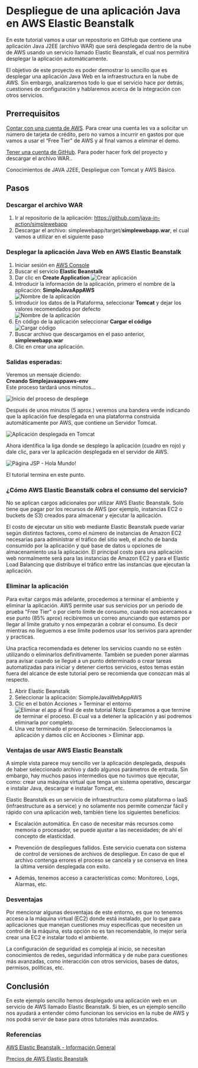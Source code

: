 # Despliegue de una aplicación Java en AWS Elastic Beanstalk

En este tutorial vamos a usar un repositorio en GitHub que contiene una aplicación Java J2EE (archivo WAR) que será desplegada dentro de la nube de AWS usando un servicio llamado Elastic Beanstalk, el cual nos permitirá desplegar la aplicación automáticamente. 

El objetivo de este proyecto es poder demostrar lo sencillo que es desplegar una aplicación Java Web en la infraestructura en la nube de AWS. Sin embargo, analizaremos todo lo que el servicio hace por detrás, cuestiones de configuración y hablaremos acerca de la integración con otros servicios.

## Prerrequisitos

[Contar con una cuenta de AWS](https://aws.amazon.com/es/). Para crear una cuenta les va a solicitar un número de tarjeta de crédito, pero no vamos a incurrir en gastos por que vamos a usar el “Free Tier” de AWS y al final vamos a eliminar el demo.

[Tener una cuenta de GitHub](https://github.com/). Para poder hacer fork del proyecto y descargar el archivo WAR..

Conocimientos de JAVA J2EE, Despliegue con Tomcat y AWS Básico.

## Pasos

### Descargar el archivo WAR

1) Ir al repositorio de la aplicación: https://github.com/java-in-action/simplewebapp
2) Descargar el archivo: simplewebapp/target/**simplewebapp.war**, el cual vamos a utilizar en el siguiente paso


### Desplegar la aplicación Java Web en AWS Elastic Beanstalk

1) Iniciar sesión en [AWS Console](https://aws.amazon.com/es/)
2) Buscar el servicio **Elastic Beanstalk**
3) Dar clic en **Create Application** 
![Crear aplicación](/img/create_app.jpg)
4) Introducir la información de la aplicación, primero el nombre de la aplicación: **SimpleJavaAppAWS**  
![Nombre de la aplicación](/img/nombre_app.jpg)  
5) Introducir los datos de la Plataforma, seleccionar **Tomcat** y dejar los valores recomendados por defecto  
![Nombre de la aplicación](/img/datos_plataforma.jpg)
6) En código de la aplicación seleccionar **Cargar el código**  
![Cargar código](/img/cargar_codigo.jpg)
8) Buscar archivo que descargamos en el paso anterior, **simplewebapp.war**
9) Clic en crear una aplicación.

### Salidas esperadas:

Veremos un mensaje diciendo:  
**Creando Simplejavaappaws-env**  
Este proceso tardará unos minutos...

![Inicio del proceso de despliege](/img/creando_app.jpg)

Después de unos minutos (5 aprox.) veremos una bandera verde indicando que la aplicación fue desplegada en una plataforma construida automáticamente por AWS, que contiene un Servidor Tomcat. 

![Aplicación desplegada en Tomcat](/img/app_creada.jpg)

Ahora identifica la liga donde se desplego la aplicación (cuadro en rojo) y dale clic, para ver la aplicación desplegada en el servidor de AWS.

![Página JSP - Hola Mundo!](/img/hello_world_page.jpg)

El tutorial termina en este punto. 

### ¿Cómo AWS Elastic Beanstalk cobra el consumo del servicio?
No se aplican cargos adicionales por utilizar AWS Elastic Beanstalk. Solo tiene que pagar por los recursos de AWS (por ejemplo, instancias EC2 o buckets de S3) creados para almacenar y ejecutar la aplicación.

El costo de ejecutar un sitio web mediante Elastic Beanstalk puede variar según distintos factores, como el número de instancias de Amazon EC2 necesarias para administrar el tráfico del sitio web, el ancho de banda consumido por la aplicación y qué base de datos u opciones de almacenamiento usa la aplicación. El principal costo para una aplicación web normalmente será para las instancias de Amazon EC2 y para el Elastic Load Balancing que distribuye el tráfico entre las instancias que ejecutan la aplicación.

### Eliminar la aplicación

Para evitar cargos más adelante, procedemos a terminar el ambiente y eliminar la aplicación. AWS permite usar sus servicios por un periodo de prueba "Free Tier" o por cierto límite de consumo, cuando nos acercamos a ese punto (85% aprox) recibiremos un correo anunciando que estamos por llegar al límite gratuito y nos empezarán a cobrar el consumo. Es decir mientras no lleguemos a ese límite podemos usar los serivios para aprender y practicas.

Una practica recomendada es detener los servicios cuando no se estén utilizando o eliminarlos definitivamente. También se pueden poner alarmas para avisar cuando se llegué a un punto determinado o crear tareas automatizadas para iniciar y detener ciertos servicios, estos temas están fuera del alcance de este tutorial pero se recomienda que conozcan más al respecto.

1) Abrir Elastic Beanstalk
2) Seleccionar la aplicación: SiompleJavaWebAppAWS
3) Clic en el botón Acciones > Terminar el entorno 
![Eliminar el app al final de este tutorial](/img/delete_app.jpg)
Nota: Esperamos a que termine de terminar el proceso. El cual va a detener la aplicación y así podremos eliminarla por completo.
4) Una vez terminado el proceso de terminación. Seleccionamos la aplicación y damos clic en Accioones > Eliminar app.


### Ventajas de usar AWS Elastic Beanstalk

A simple vista parece muy sencillo ver la aplicación desplegada, después de haber seleccionado archivo y dado algunos parámetros de entrada. Sin embargo, hay muchos pasos intermedios que no tuvimos que ejecutar, como: crear una máquina virtual que tenga un sistema operativo, descargar e instalar Java, descargar e instalar Tomcat, etc. 


Elastic Beanstalk es un servicio de infraestructura como plataforma o IaaS (infraestructure as a service) y no solamente nos permite comenzar fácil y rápido con una aplicación web, también tiene los siguientes beneficios:

* Escalación automática. En caso de necesitar más recursos como memoria o procesador, se puede ajustar a las necesidades; de ahí el concepto de elasticidad. 

* Prevención de despliegues fallidos. Este servicio cuenata con sistema de control de versiones de archivos de despliegue. En caso de que el archivo contenga errores el proceso se cancela y se conserva en línea la última versión desplegada con exito.

* Además, tenemos acceso a características como: Monitoreo, Logs, Alarmas, etc. 

### Desventajas

Por mencionar algunas desventajas de este entorno, es que no tenemos acceso a la máquina virtual (EC2) donde está instalado, por lo que para aplicaciones que manejan cuestiones muy específicas que necesiten un control de la máquina, esta opción no es tan recomendable, lo mejor sería crear una EC2 e instalar todo el ambiente. 

La configuración de seguridad es compleja al inicio, se necesitan conocimientos de redes, seguridad informática y de nube para cuestiones más avanzadas, como interacción con otros servicios, bases de datos, permisos, políticas, etc.

## Conclusión

En este ejemplo sencillo hemos desplegado una aplicación web en un servicio de AWS llamado Elastic Beanstalk. Si bien, es un ejemplo sencillo nos ayudará a entender cómo funcionan los servicios en la nube de AWS y nos podrá servir de base para otros tutoriales más avanzados.

### Referencias

[AWS Elastic Beanstalk - Información General](https://aws.amazon.com/es/elasticbeanstalk/)

[Precios de AWS Elastic Beanstalk](https://aws.amazon.com/es/elasticbeanstalk/pricing/)



